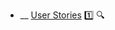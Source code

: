 * __ [User Stories](./requirements/userStories) :one: <trigger for="pop:user-stories-preview">:mag:</trigger>


<popover id="pop:user-stories-preview" title=":mag: User Stories" placement="right">
  <div slot="content">
    <include src=".\preview.md" />
  </div>
</popover>
